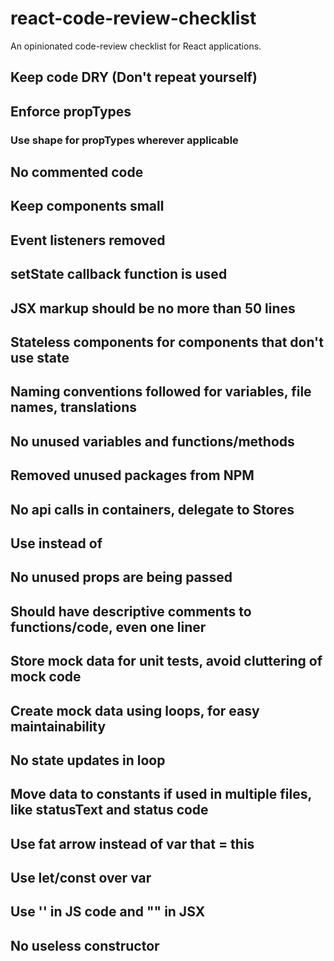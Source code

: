 # react-code-review-checklist
An opinionated code-review checklist for React applications.

## Keep code DRY (Don't repeat yourself)

## Enforce propTypes

### Use shape for propTypes wherever applicable

## No commented code

## Keep components small

## Event listeners removed

## setState callback function is used

## JSX markup should be no more than 50 lines

## Stateless components for components that don't use state

## Naming conventions followed for variables, file names, translations

## No unused variables and functions/methods

## Removed unused packages from NPM

## No api calls in containers, delegate to Stores

## Use <Link /> instead of <a />

## No unused props are being passed

## Should have descriptive comments to functions/code, even one liner 

## Store mock data for unit tests, avoid cluttering of mock code

## Create mock data using loops, for easy maintainability 

## No state updates in loop

## Move data to constants if used in multiple files, like statusText and status code

## Use fat arrow instead of var that = this

## Use let/const over var

## Use '' in JS code and "" in JSX

## No useless constructor


